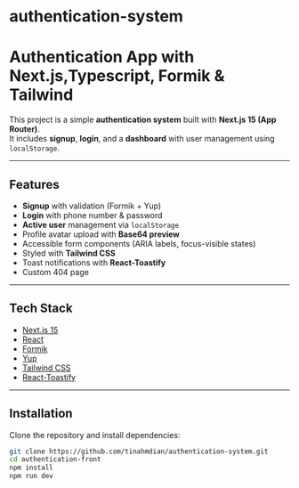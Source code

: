 # authentication-system
#  Authentication App with Next.js,Typescript, Formik & Tailwind

This project is a simple **authentication system** built with **Next.js 15 (App Router)**.  
It includes **signup**, **login**, and a **dashboard** with user management using `localStorage`.

---

##  Features
-  **Signup** with validation (Formik + Yup)
-  **Login** with phone number & password
-  **Active user** management via `localStorage`
-  Profile avatar upload with **Base64 preview**
-  Accessible form components (ARIA labels, focus-visible states)
-  Styled with **Tailwind CSS**
-  Toast notifications with **React-Toastify**
-  Custom 404 page

---

##  Tech Stack
- [Next.js 15](https://nextjs.org/)
- [React](https://react.dev/)
- [Formik](https://formik.org/)
- [Yup](https://github.com/jquense/yup)
- [Tailwind CSS](https://tailwindcss.com/)
- [React-Toastify](https://fkhadra.github.io/react-toastify/)

---

##  Installation

Clone the repository and install dependencies:

```bash
git clone https://github.com/tinahmdian/authentication-system.git
cd authentication-front
npm install
npm run dev

